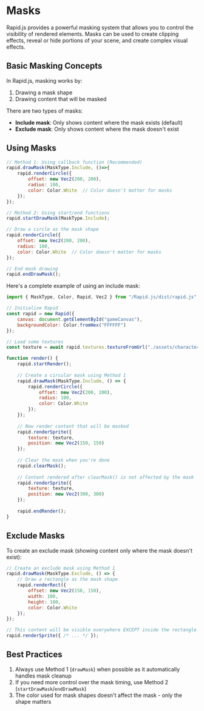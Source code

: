 # Masks

Rapid.js provides a powerful masking system that allows you to control the visibility of rendered elements. Masks can be used to create clipping effects, reveal or hide portions of your scene, and create complex visual effects.

## Basic Masking Concepts

In Rapid.js, masking works by:

1. Drawing a mask shape
2. Drawing content that will be masked

There are two types of masks:

- **Include mask**: Only shows content where the mask exists (default)
- **Exclude mask**: Only shows content where the mask doesn't exist

## Using Masks

```js
// Method 1: Using callback function (Recommended)
rapid.drawMask(MaskType.Include, ()=>{
    rapid.renderCircle({
        offset: new Vec2(200, 200),
        radius: 100,
        color: Color.White  // Color doesn't matter for masks
    });
});

// Method 2: Using start/end functions
rapid.startDrawMask(MaskType.Include);

// Draw a circle as the mask shape
rapid.renderCircle({
    offset: new Vec2(200, 200),
    radius: 100,
    color: Color.White  // Color doesn't matter for masks
});

// End mask drawing
rapid.endDrawMask();
```

Here's a complete example of using an include mask:

```javascript
import { MaskType, Color, Rapid, Vec2 } from "/Rapid.js/dist/rapid.js"

// Initialize Rapid
const rapid = new Rapid({
    canvas: document.getElementById("gameCanvas"),
    backgroundColor: Color.fromHex("FFFFFF")
});

// Load some textures
const texture = await rapid.textures.textureFromUrl("./assets/character.png");

function render() {
    rapid.startRender();
    
    // Create a circular mask using Method 1
    rapid.drawMask(MaskType.Include, () => {
        rapid.renderCircle({
            offset: new Vec2(200, 200),
            radius: 100,
            color: Color.White
        });
    });
    
    // Now render content that will be masked
    rapid.renderSprite({
        texture: texture,
        position: new Vec2(150, 150)
    });
    
    // Clear the mask when you're done
    rapid.clearMask();
    
    // Content rendered after clearMask() is not affected by the mask
    rapid.renderSprite({
        texture: texture,
        position: new Vec2(300, 300)
    });
    
    rapid.endRender();
}
```

## Exclude Masks

To create an exclude mask (showing content only where the mask doesn't exist):

```javascript
// Create an exclude mask using Method 1
rapid.drawMask(MaskType.Exclude, () => {
    // Draw a rectangle as the mask shape
    rapid.renderRect({
        offset: new Vec2(150, 150),
        width: 100,
        height: 100,
        color: Color.White
    });
});

// This content will be visible everywhere EXCEPT inside the rectangle mask
rapid.renderSprite({ /* ... */ });
```

## Best Practices

1. Always use Method 1 (`drawMask`) when possible as it automatically handles mask cleanup
2. If you need more control over the mask timing, use Method 2 (`startDrawMask`/`endDrawMask`)
3. The color used for mask shapes doesn't affect the mask - only the shape matters